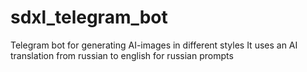 # sdxl_telegram_bot
Telegram bot for generating AI-images in different styles
It uses an AI translation from russian to english for russian prompts

